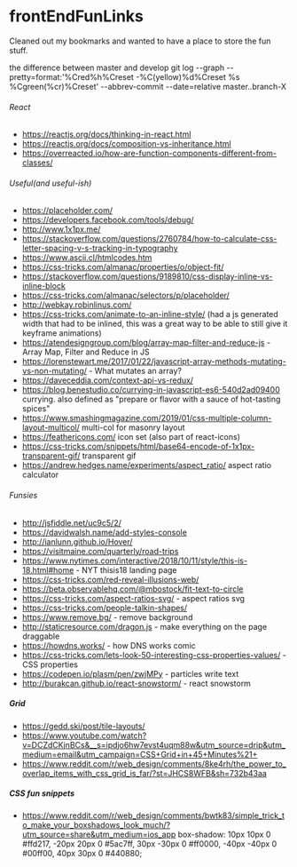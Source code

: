 # frontEndFunLinks
Cleaned out my bookmarks and wanted to have a place to store the fun stuff.

the difference between master and develop
git log --graph --pretty=format:'%Cred%h%Creset -%C(yellow)%d%Creset %s %Cgreen(%cr)%Creset' --abbrev-commit --date=relative master..branch-X

###### React
- https://reactjs.org/docs/thinking-in-react.html
- https://reactjs.org/docs/composition-vs-inheritance.html
- https://overreacted.io/how-are-function-components-different-from-classes/

###### Useful(and useful-ish)
- https://placeholder.com/
- https://developers.facebook.com/tools/debug/
- http://www.1x1px.me/
- https://stackoverflow.com/questions/2760784/how-to-calculate-css-letter-spacing-v-s-tracking-in-typography
- https://www.ascii.cl/htmlcodes.htm
- https://css-tricks.com/almanac/properties/o/object-fit/
- https://stackoverflow.com/questions/9189810/css-display-inline-vs-inline-block
- https://css-tricks.com/almanac/selectors/p/placeholder/
- http://webkay.robinlinus.com/
- https://css-tricks.com/animate-to-an-inline-style/ (had a js generated width that had to be inlined, this was a great way to be able to still give it keyframe animations)
- https://atendesigngroup.com/blog/array-map-filter-and-reduce-js - Array Map, Filter and Reduce in JS
- https://lorenstewart.me/2017/01/22/javascript-array-methods-mutating-vs-non-mutating/ - What mutates an array?
- https://daveceddia.com/context-api-vs-redux/
- https://blog.benestudio.co/currying-in-javascript-es6-540d2ad09400 currying. also defined as "prepare or flavor with a sauce of hot-tasting spices"
- https://www.smashingmagazine.com/2019/01/css-multiple-column-layout-multicol/ multi-col for masonry layout
- https://feathericons.com/ icon set (also part of react-icons)
- https://css-tricks.com/snippets/html/base64-encode-of-1x1px-transparent-gif/ transparent gif
- https://andrew.hedges.name/experiments/aspect_ratio/ aspect ratio calculator

###### Funsies
- http://jsfiddle.net/uc9c5/2/
- https://davidwalsh.name/add-styles-console
- http://ianlunn.github.io/Hover/
- https://visitmaine.com/quarterly/road-trips
- https://www.nytimes.com/interactive/2018/10/11/style/this-is-18.html#home - NYT thisis18 landing page
- https://css-tricks.com/red-reveal-illusions-web/
- https://beta.observablehq.com/@mbostock/fit-text-to-circle
- https://css-tricks.com/aspect-ratios-svg/ - aspect ratios svg
- https://css-tricks.com/people-talkin-shapes/
- https://www.remove.bg/ - remove background
- http://staticresource.com/dragon.js - make everything on the page draggable
- https://howdns.works/ - how DNS works comic
- https://css-tricks.com/lets-look-50-interesting-css-properties-values/ - CSS properties
- https://codepen.io/plasm/pen/zwjMPy - particles write text
- http://burakcan.github.io/react-snowstorm/ - react snowstorm

##### Grid
- https://gedd.ski/post/tile-layouts/
- https://www.youtube.com/watch?v=DCZdCKjnBCs&__s=ipdjo6hw7evst4uqm88w&utm_source=drip&utm_medium=email&utm_campaign=CSS+Grid+in+45+Minutes%21+
- https://www.reddit.com/r/web_design/comments/8ke4rh/the_power_to_overlap_items_with_css_grid_is_far/?st=JHCS8WFB&sh=732b43aa

##### CSS fun snippets
- https://www.reddit.com/r/web_design/comments/bwtk83/simple_trick_to_make_your_boxshadows_look_much/?utm_source=share&utm_medium=ios_app box-shadow: 10px 10px 0 #ffd217, -20px 20px 0 #5ac7ff, 30px -30px 0 #ff0000, -40px -40px 0 #00ff00, 40px 30px 0 #440880;
